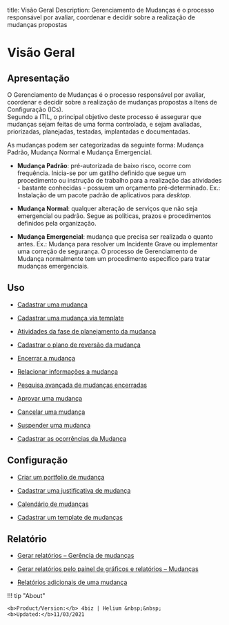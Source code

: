 title:  Visão Geral 
Description: Gerenciamento de Mudanças é o processo responsável por avaliar, coordenar e decidir sobre a realização de mudanças propostas
# Visão Geral  

Apresentação
----------------

O Gerenciamento de Mudanças é o processo responsável por avaliar, coordenar e
decidir sobre a realização de mudanças propostas a Itens de Configuração (ICs).  
Segundo a ITIL, o principal objetivo deste processo é assegurar que mudanças
sejam feitas de uma forma controlada, e sejam avaliadas, priorizadas,
planejadas, testadas, implantadas e documentadas.

As mudanças podem ser categorizadas da seguinte forma: Mudança Padrão, Mudança
Normal e Mudança Emergencial.

-   **Mudança Padrão**: pré-autorizada de baixo risco, ocorre com frequência.
    Inicia-se por um gatilho definido que segue um procedimento ou instrução de
    trabalho para a realização das atividades - bastante conhecidas - possuem um
    orçamento pré-determinado. Ex.: Instalação de um pacote padrão de
    aplicativos para *desktop*.

-   **Mudança Normal**: qualquer alteração de serviços que não seja emergencial
    ou padrão. Segue as políticas, prazos e procedimentos definidos pela
    organização.

-   **Mudança Emergencial**: mudança que precisa ser realizada o quanto antes.
    Ex.: Mudança para resolver um Incidente Grave ou implementar uma correção de
    segurança. O processo de Gerenciamento de Mudança normalmente tem um
    procedimento específico para tratar mudanças emergenciais.

Uso
-------

-  [Cadastrar uma mudança](/pt-br/4biz-helium/processes/change/use/register-change.html)

-  [Cadastrar uma mudança via template](/pt-br/4biz-helium/processes/change/use/register-change-via-template.html)

-  [Atividades da fase de planejamento da mudança](/pt-br/4biz-helium/processes/change/use/change-planning-activities.html)

-  [Cadastrar o plano de reversão da mudança](/pt-br/4biz-helium/processes/change/use/change-reversion-plan.html)

-  [Encerrar a mudança](/pt-br/4biz-helium/processes/change/use/execute-change.html)

-  [Relacionar informações a mudança](/pt-br/4biz-helium/processes/change/use/relate-information-to-change.html)

-  [Pesquisa avançada de mudanças encerradas](/pt-br/4biz-helium/processes/change/use/advanced-search-for-change.html)

-  [Aprovar uma mudança](/pt-br/4biz-helium/processes/change/use/change-approval.html)

-  [Cancelar uma mudança](/pt-br/4biz-helium/processes/change/use/cancel-change.html)

-  [Suspender uma mudança](/pt-br/4biz-helium/processes/change/use/suspend-change.html)

-  [Cadastrar as ocorrências da Mudança](/pt-br/4biz-helium/processes/change/use/change-occurrences.html)

Configuração
----------------

-   [Criar um portfolio de mudança](/pt-br/4biz-helium/processes/change/configuration/change-portfolio.html)

-   [Cadastrar uma justificativa de mudança](/pt-br/4biz-helium/processes/change/configuration/change-justification.html)

-   [Calendário de mudanças](/pt-br/4biz-helium/processes/change/configuration/change-schedule.html)

-   [Cadastrar um template de mudanças](/pt-br/4biz-helium/processes/change/configuration/change-template.html) 

Relatório
-------------

-   [Gerar relatórios – Gerência de mudanças](/pt-br/4biz-helium/processes/change/use/generate-reports-change-management.html)

-   [Gerar relatórios pelo painel de gráficos e relatórios – Mudanças](/pt-br/4biz-helium/processes/change/use/generate-reports-charts-panel-change.html)

-   [Relatórios adicionais de uma mudança](/pt-br/4biz-helium/processes/change/use/change-additional-reports.html)

!!! tip "About"

    <b>Product/Version:</b> 4biz | Helium &nbsp;&nbsp;
    <b>Updated:</b>11/03/2021

